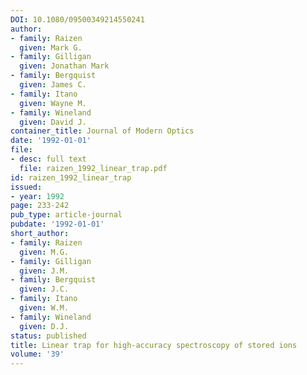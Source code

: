 ```yaml
---
DOI: 10.1080/09500349214550241
author:
- family: Raizen
  given: Mark G.
- family: Gilligan
  given: Jonathan Mark
- family: Bergquist
  given: James C.
- family: Itano
  given: Wayne M.
- family: Wineland
  given: David J.
container_title: Journal of Modern Optics
date: '1992-01-01'
file:
- desc: full text
  file: raizen_1992_linear_trap.pdf
id: raizen_1992_linear_trap
issued:
- year: 1992
page: 233-242
pub_type: article-journal
pubdate: '1992-01-01'
short_author:
- family: Raizen
  given: M.G.
- family: Gilligan
  given: J.M.
- family: Bergquist
  given: J.C.
- family: Itano
  given: W.M.
- family: Wineland
  given: D.J.
status: published
title: Linear trap for high-accuracy spectroscopy of stored ions
volume: '39'
---
```


